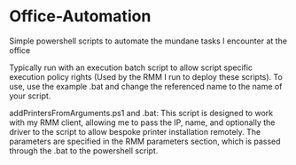 # Office-Automation
Simple powershell scripts to automate the mundane tasks I encounter at the office

Typically run with an execution batch script to allow script specific execution policy rights (Used by the RMM I run to deploy these scripts).
To use, use the example .bat and change the referenced name to the name of your script.

addPrintersFromArguments.ps1 and .bat:
This script is designed to work with my RMM client, allowing me to pass the IP, name, and optionally the driver to the script to allow bespoke printer installation remotely.
The parameters are specified in the RMM parameters section, which is passed through the .bat to the powershell script.
